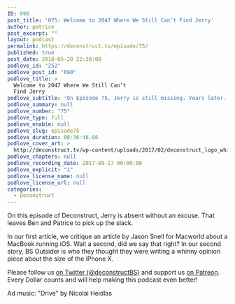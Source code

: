 ```yaml
---
ID: 690
post_title: '075: Welcome to 2047 Where We Still Can’t Find Jerry'
author: patrice
post_excerpt: ""
layout: podcast
permalink: https://deconstruct.tv/episode/75/
published: true
post_date: 2018-05-20 22:38:08
podlove_id: "252"
podlove_post_id: "690"
podlove_title: >
  Welcome to 2047 Where We Still Can’t
  Find Jerry
podlove_subtitle: 'On Episode 75, Jerry is still missing. Years later.  On the bright side, Ben and Patrice are more than happy to do an episode without him.'
podlove_summary: null
podlove_number: "75"
podlove_type: full
podlove_enable: null
podlove_slug: episode75
podlove_duration: 00:36:46.80
podlove_cover_art: >
  http://deconstruct.tv/wp-content/uploads/2017/02/deconstruct_logo_white.png
podlove_chapters: null
podlove_recording_date: 2017-09-17 00:00:00
podlove_explicit: "1"
podlove_license_name: null
podlove_license_url: null
categories:
  - Deconstruct
---
```

<p> On this episode of Deconstruct, Jerry is absent without an excuse.  That leaves Ben and Patrice to pick up the slack.  </p>
<p>In our first article, we critique an article by Jason Snell for Macworld about a MacBook running iOS.  Wait a second, did we say that right?  In our second story, BS Outsider is who they thought they were writing a whinny opinion piece about the size of the iPhone X.</p>
<p>Please follow us <a href="http://twitter.com/deconstructBS">on Twitter (@deconstructBS)</a> and support us <a href="http://patreon.com/deconstruct">on Patreon</a>. Every Dollar counts and will help making this podcast even better!</p>
<p>Ad music: "Drive" by Nicolai Heidlas</p>